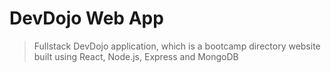 # DevDojo Web App

> Fullstack DevDojo application, which is a bootcamp directory website built using React, Node.js, Express and MongoDB


